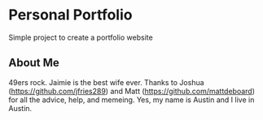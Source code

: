 # Personal Portfolio

Simple project to create a portfolio website

## About Me

49ers rock.
Jaimie is the best wife ever. 
Thanks to Joshua (https://github.com/jfries289) and Matt (https://github.com/mattdeboard) for all the advice, help, and memeing.
Yes, my name is Austin and I live in Austin.


